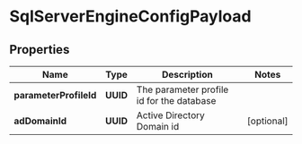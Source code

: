 

# SqlServerEngineConfigPayload


## Properties

Name | Type | Description | Notes
------------ | ------------- | ------------- | -------------
**parameterProfileId** | **UUID** | The parameter profile id for the database | 
**adDomainId** | **UUID** | Active Directory Domain id |  [optional]



